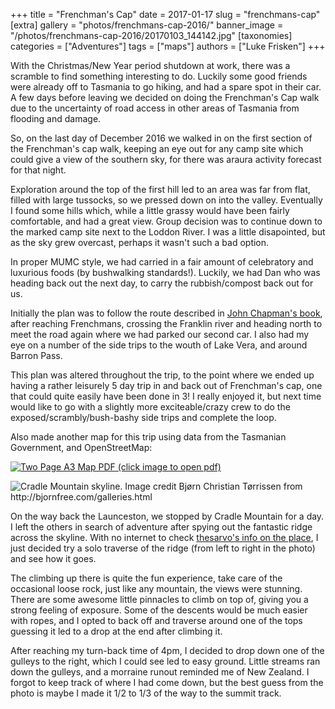 +++
title = "Frenchman's Cap"
date = 2017-01-17
slug = "frenchmans-cap"
[extra]
gallery = "photos/frenchmans-cap-2016/"
banner_image = "/photos/frenchmans-cap-2016/20170103_144142.jpg"
[taxonomies]
categories = ["Adventures"]
tags = ["maps"]
authors = ["Luke Frisken"]
+++

With the Christmas/New Year period shutdown at work, there was a scramble
to find something interesting to do. Luckily some good friends were
already off to Tasmania to go hiking, and had a spare spot in their car.
A few days before leaving we decided on doing the Frenchman's Cap walk
due to the uncertainty of road access in other areas of Tasmania from
flooding and damage.

So, on the last day of December 2016 we walked in on the first section
of the Frenchman's cap walk, keeping an eye out for any camp site which
could give a view of the southern sky, for there was araura activity
forecast for that night.

Exploration around the top of the first hill led to an area was far from
flat, filled with large tussocks, so we pressed down on into the valley.
Eventually I found some hills which, while a little grassy would have
been fairly comfortable, and had a great view. Group decision was to
continue down to the marked camp site next to the Loddon River. I was a
little disapointed, but as the sky grew overcast, perhaps it wasn't such
a bad option.

In proper MUMC style, we had carried in a fair amount of celebratory and
luxurious foods (by bushwalking standards\!). Luckily, we had Dan who
was heading back out the next day, to carry the rubbish/compost back out
for us.

Initially the plan was to follow the route described in [John Chapman's
book](http://www.john.chapman.name/pub-sw.html), after reaching
Frenchmans, crossing the Franklin river and heading north to meet the
road again where we had parked our second car. I also had my eye on a
number of the side trips to the wouth of Lake Vera, and around Barron
Pass.

This plan was altered throughout the trip, to the point where we ended
up having a rather leisurely 5 day trip in and back out of Frenchman's
cap, one that could quite easily have been done in 3\! I really enjoyed
it, but next time would like to go with a slightly more exciteable/crazy
crew to do the exposed/scrambly/bush-bashy side trips and complete the
loop.

Also made another map for this trip using data from the Tasmanian
Government, and OpenStreetMap:

[![Two Page A3 Map PDF **(click image to open
pdf)**](/files/maps/FrenchmansCapA3.jpg)](/files/maps/FrenchmansCapA3.pdf)

![Cradle Mountain skyline. Image credit Bjørn Christian Tørrissen from
<http://bjornfree.com/galleries.html>](/images/external_photos/Cradle_Mountain_And_Barn_Bluff.jpg)

On the way back the Launceston, we stopped by Cradle Mountain for a day.
I left the others in search of adventure after spying out the fantastic
ridge across the skyline. With no internet to check [thesarvo's info on
the
place](http://www.thesarvo.com/confluence/display/thesarvo/Cradle+Mountain+-+Lake+St+Clair),
I just decided try a solo traverse of the ridge (from left to right in
the photo) and see how it goes.

The climbing up there is quite the fun experience, take care of the
occasional loose rock, just like any mountain, the views were stunning.
There are some awesome little pinnacles to climb on top of, giving you a
strong feeling of exposure. Some of the descents would be much easier
with ropes, and I opted to back off and traverse around one of the tops
guessing it led to a drop at the end after climbing it.

After reaching my turn-back time of 4pm, I decided to drop down one of
the gulleys to the right, which I could see led to easy ground. Little
streams ran down the gulleys, and a morraine runout reminded me of New
Zealand. I forgot to keep track of where I had come down, but the best
guess from the photo is maybe I made it 1/2 to 1/3 of the way to the
summit track.
